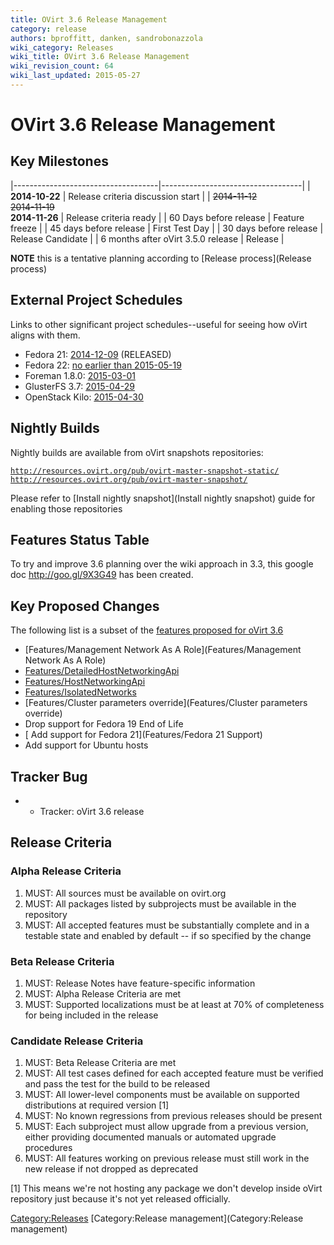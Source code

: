 ```yaml
---
title: OVirt 3.6 Release Management
category: release
authors: bproffitt, danken, sandrobonazzola
wiki_category: Releases
wiki_title: OVirt 3.6 Release Management
wiki_revision_count: 64
wiki_last_updated: 2015-05-27
---
```


# OVirt 3.6 Release Management

## Key Milestones

|------------------------------------|-----------------------------------|
| **2014-10-22**                     | Release criteria discussion start |
| <s>2014-11-12</s>                  
 <s>2014-11-19</s>                   
 **2014-11-26**                      | Release criteria ready            |
| 60 Days before release             | Feature freeze                    |
| 45 days before release             | First Test Day                    |
| 30 days before release             | Release Candidate                 |
| 6 months after oVirt 3.5.0 release | Release                           |

**NOTE** this is a tentative planning according to [Release process](Release process)

## External Project Schedules

Links to other significant project schedules--useful for seeing how oVirt aligns with them.

*   Fedora 21: [2014-12-09](https://fedoraproject.org/wiki/Releases/21/Schedule) (RELEASED)
*   Fedora 22: [no earlier than 2015-05-19](https://fedoraproject.org/wiki/Releases/22/Schedule)
*   Foreman 1.8.0: [2015-03-01](http://projects.theforeman.org/rb/releases/foreman)
*   GlusterFS 3.7: [2015-04-29](http://www.gluster.org/community/documentation/index.php/Planning37)
*   OpenStack Kilo: [2015-04-30](https://wiki.openstack.org/wiki/Kilo_Release_Schedule)

## Nightly Builds

Nightly builds are available from oVirt snapshots repositories:

[`http://resources.ovirt.org/pub/ovirt-master-snapshot-static/`](http://resources.ovirt.org/pub/ovirt-master-snapshot-static/)
[`http://resources.ovirt.org/pub/ovirt-master-snapshot/`](http://resources.ovirt.org/pub/ovirt-master-snapshot/)

Please refer to [Install nightly snapshot](Install nightly snapshot) guide for enabling those repositories

## Features Status Table

To try and improve 3.6 planning over the wiki approach in 3.3, this google doc <http://goo.gl/9X3G49> has been created.

## Key Proposed Changes

The following list is a subset of the [features proposed for oVirt 3.6](http://www.ovirt.org/Category:OVirt_3.6_Proposed_Feature)

*   [Features/Management Network As A Role](Features/Management Network As A Role)
*   [Features/DetailedHostNetworkingApi](Features/DetailedHostNetworkingApi)
*   [Features/HostNetworkingApi](Features/HostNetworkingApi)
*   [Features/IsolatedNetworks](Features/IsolatedNetworks)
*   [Features/Cluster parameters override](Features/Cluster parameters override)
*   Drop support for Fedora 19 End of Life
*   [ Add support for Fedora 21](Features/Fedora 21 Support)
*   Add support for Ubuntu hosts

## Tracker Bug

*   - Tracker: oVirt 3.6 release

## Release Criteria

### Alpha Release Criteria

1.  MUST: All sources must be available on ovirt.org
2.  MUST: All packages listed by subprojects must be available in the repository
3.  MUST: All accepted features must be substantially complete and in a testable state and enabled by default -- if so specified by the change

### Beta Release Criteria

1.  MUST: Release Notes have feature-specific information
2.  MUST: Alpha Release Criteria are met
3.  MUST: Supported localizations must be at least at 70% of completeness for being included in the release

### Candidate Release Criteria

1.  MUST: Beta Release Criteria are met
2.  MUST: All test cases defined for each accepted feature must be verified and pass the test for the build to be released
3.  MUST: All lower-level components must be available on supported distributions at required version [1]
4.  MUST: No known regressions from previous releases should be present
5.  MUST: Each subproject must allow upgrade from a previous version, either providing documented manuals or automated upgrade procedures
6.  MUST: All features working on previous release must still work in the new release if not dropped as deprecated

[1] This means we're not hosting any package we don't develop inside oVirt repository just because it's not yet released officially.

<Category:Releases> [Category:Release management](Category:Release management)
